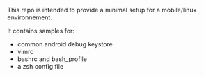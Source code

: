 This repo is intended to provide a minimal setup for a mobile/linux
environnement.

It contains samples for:

* common android debug keystore
* vimrc
* bashrc and bash_profile
* a zsh config file
